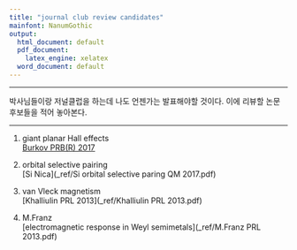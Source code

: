 ```yaml
---
title: "journal club review candidates"
mainfont: NanumGothic
output:
  html_document: default
  pdf_document:
    latex_engine: xelatex
  word_document: default
---
```






***

박사님들이랑 저널클럽을 하는데 나도 언젠가는 발표해야할 것이다. 이에 리뷰할 논문 후보들을 적어 놓아본다.


***


1. giant planar Hall effects  
[Burkov PRB(R) 2017](_ref/17-Burkov-GPHE-PRB.pdf)  

1. orbital selective pairing  
[Si Nica](_ref/Si orbital selective paring QM 2017.pdf)  


1. van Vleck magnetism  
[Khalliulin PRL 2013](_ref/Khalliulin PRL 2013.pdf)

1. M.Franz  
[electromagnetic response in Weyl semimetals](_ref/M.Franz PRL 2013.pdf)













